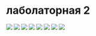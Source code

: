 # лаболаторная 2 #
![](https://pp.userapi.com/c639524/v639524470/66730/9gsO7NDn-9Q.jpg)
![](https://pp.userapi.com/c639524/v639524470/66737/FsTgP0kH5JA.jpg)
![](https://pp.userapi.com/c639524/v639524470/6673e/hgMFWj7JtaY.jpg)
![](https://pp.userapi.com/c639524/v639524470/66745/0BeL-UhAJgI.jpg)
![](https://pp.userapi.com/c639524/v639524470/6674c/4t5KtArr-j4.jpg)
![](https://pp.userapi.com/c639524/v639524470/66753/R2KMIgwbFVc.jpg)
![](https://pp.userapi.com/c639524/v639524470/66730/9gsO7NDn-9Q.jpg)
![](https://pp.userapi.com/c639524/v639524470/66730/9gsO7NDn-9Q.jpg)
